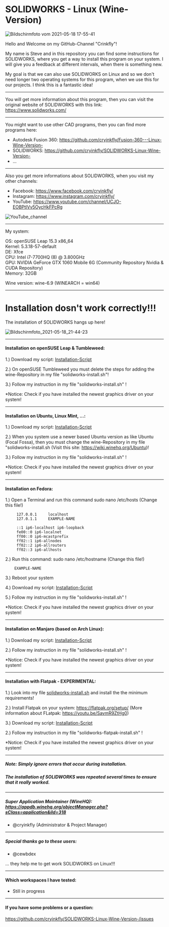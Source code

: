 # SOLIDWORKS - Linux (Wine-Version)

![Bildschirmfoto vom 2021-05-18 17-55-41](https://user-images.githubusercontent.com/79079633/118688257-2e3d0e80-b806-11eb-825f-0b245f700c78.png)

Hello and Welcome on my GitHub-Channel "Crinkfly"!

My name is Steve and in this repository you can find some instructions for SOLIDWORKS, where you get a way to install this program on your system.
I will give you a feedback at different intervals, when there is something new.

My goal is that we can also use SOLIDWORKS on Linux and so we don't need longer two operating systems for this program, when we use this for our projects. I think this is a fantastic idea!

________________________________________________

You will get more information about this program, then you can visit the original website of SOLIDWORKS with this link: https://www.solidworks.com/
________________________________________________

You might want to use other CAD programs, then you can find more programs here:

  - Autodesk Fusion 360: https://github.com/cryinkfly/Fusion-360---Linux-Wine-Version-
  - SOLIDWORKS: https://github.com/cryinkfly/SOLIDWORKS-Linux-Wine-Version-
  - ...
________________________________________________

Also you get more informations about SOLIDWORKS, when you visit my other channels:

  - Facebook:  https://www.facebook.com/cryinkfly/
  - Instagram: https://www.instagram.com/cryinkfly/
  - YouTube:   https://www.youtube.com/channel/UCJO-EOBPtlVv5OycHkFPcRg


![YouTube_channel](https://user-images.githubusercontent.com/79079633/119709635-b9994e00-be5d-11eb-976a-fca87b572af1.png)

________________________________________________

My system:

OS: openSUSE Leap 15.3 x86_64<br/>
Kernel: 5.3.18-57-default<br/>
DE: Xfce<br/>
CPU: Intel i7-7700HQ (8) @ 3.800GHz<br/>
GPU: NVIDIA GeForce GTX 1060 Mobile 6G (Community Repository Nvidia & CUDA Repository)<br/>
Memory: 32GB

Wine version: wine-6.9 (WINEARCH = win64)

________________________________________________

# Installation dosn't work correctly!!!

The installation of SOLIDWORKS hangs up here!

![Bildschirmfoto_2021-05-18_21-44-23](https://user-images.githubusercontent.com/79079633/118714067-cb0da500-b822-11eb-87ce-b3d84a1687f0.png)

________________________________________________

#### Installation on openSUSE Leap & Tumbleweed:

1.) Download my script: [Installation-Script](https://github.com/cryinkfly/SOLIDWORKS-Linux-Wine-Version-/blob/main/scripts/solidworks-install.sh)

2.) On openSUSE Tumbleweed you must delete the steps for adding the wine-Repository in my file "solidworks-install.sh"!
    
3.) Follow my instruction in my file "solidworks-install.sh" !

*Notice: Check if you have installed the newest graphics driver on your system!

________________________________________________________________________________________________


#### Installation on Ubuntu, Linux Mint, ...:

1.) Download my script: [Installation-Script](https://github.com/cryinkfly/SOLIDWORKS-Linux-Wine-Version-/blob/main/scripts/solidworks-install.sh)

2.) When you system use a newer based Ubuntu version as like Ubuntu (Focal Fossa), then you must change the wine-Repository in my file "solidworks-install.sh (Visit this site: https://wiki.winehq.org/Ubuntu)!
    
3.) Follow my instruction in my file "solidworks-install.sh" !

*Notice: Check if you have installed the newest graphics driver on your system!

________________________________________________________________________________________________


#### Installation on Fedora:

1.) Open a Terminal and run this command sudo nano /etc/hosts (Change this file!)

         127.0.0.1     localhost
         127.0.1.1     EXAMPLE-NAME
         
         ::1 ip6-localhost ip6-loopback
         fe00::0 ip6-localnet
         ff00::0 ip6-mcastprefix
         ff02::1 ip6-allnodes
         ff02::2 ip6-allrouters
         ff02::3 ip6-allhosts

2.) Run this command: sudo nano /etc/hostname (Change this file!)

        EXAMPLE-NAME

3.) Reboot your system

4.) Download my script: [Installation-Script](https://github.com/cryinkfly/SOLIDWORKS-Linux-Wine-Version-/blob/main/scripts/solidworks-install.sh)

5.) Follow my instruction in my file "solidworks-install.sh" !

*Notice: Check if you have installed the newest graphics driver on your system!
 
________________________________________________________________________________________________


#### Installation on Manjaro (based on Arch Linux): 

1.) Download my script: [Installation-Script](https://github.com/cryinkfly/SOLIDWORKS-Linux-Wine-Version-/blob/main/scripts/solidworks-install.sh)

2.) Follow my instruction in my file "solidworks-install.sh" !

*Notice: Check if you have installed the newest graphics driver on your system!

________________________________________________________________________________________________

#### Installation with Flatpak - EXPERIMENTAL:

1.) Look into my file [solidworks-install.sh](https://github.com/cryinkfly/SOLIDWORKS-Linux-Wine-Version-/blob/main/scripts/solidworks-install.sh) and install the the minimum requirements!

2.) Install Flatpak on your system: https://flatpak.org/setup/ (More information about FLatpak: https://youtu.be/SavmR9ZtHg0)

3.) Download my script: [Installation-Script](https://github.com/cryinkfly/SOLIDWORKS-Linux-Wine-Version-/blob/main/scripts/solidworks-flatpak-install.sh)

2.) Follow my instruction in my file "solidworks-flatpak-install.sh" !

*Notice: Check if you have installed the newest graphics driver on your system!

________________________________________________________________________________________________

##### Note: Simply ignore errors that occur during installation. 
#####       The installation of SOLIDWORKS was repeated several times to ensure that it really worked.

________________________________________________________________________________________________

##### Super Application Maintainer (WineHQ): https://appdb.winehq.org/objectManager.php?sClass=application&iId=318

- @cryinkfly (Administrator & Project Manager)

________________________________________________________________________________________________

#####        Special thanks go to these users:

- @cewbdex

... they help me to get work SOLIDWORKS on Linux!!!
________________________________________________________________________________________________

#### Which workspaces I have tested:

- Still in progress
________________________________________________________________________________________________

#### If you have some problems or a question:

https://github.com/cryinkfly/SOLIDWORKS-Linux-Wine-Version-/issues

